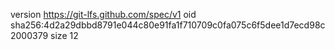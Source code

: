version https://git-lfs.github.com/spec/v1
oid sha256:4d2a29dbbd8791e044c80e91fa1f710709c0fa075c6f5dee1d7ecd98c2000379
size 12

